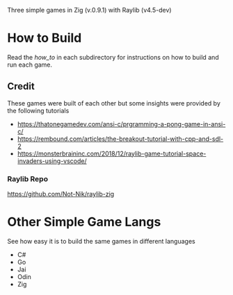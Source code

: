Three simple games in Zig (v.0.9.1) with Raylib (v4.5-dev)

# How to Build

Read the _how_to_ in each subdirectory for instructions on how to build and run each game.

## Credit

These games were built of each other but some insights were provided by the following tutorials

+ https://thatonegamedev.com/ansi-c/prgramming-a-pong-game-in-ansi-c/
+ https://rembound.com/articles/the-breakout-tutorial-with-cpp-and-sdl-2
+ https://monsterbraininc.com/2018/12/raylib-game-tutorial-space-invaders-using-vscode/

### Raylib Repo
https://github.com/Not-Nik/raylib-zig

# Other Simple Game Langs
See how easy it is to build the same games in different languages

+ C# 
+ Go 
+ Jai 
+ Odin 
+ Zig